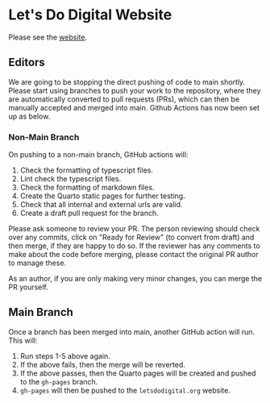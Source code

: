 # Let's Do Digital Website

Please see the [website](https://letsdodigital.org).

## Editors

We are going to be stopping the direct pushing of code to main shortly. Please start using branches to push your work to the repository, where they are automatically converted to pull requests (PRs), which can then be manually accepted and merged into main. Github Actions has now been set up as below.

### Non-Main Branch

On pushing to a non-main branch, GitHub actions will:

1. Check the formatting of typescript files.
2. Lint check the typescript files.
3. Check the formatting of markdown files.
4. Create the Quarto static pages for further testing.
5. Check that all internal and external urls are valid.
6. Create a draft pull request for the branch.

Please ask someone to review your PR. The person reviewing should check over any commits, click on "Ready for Review" (to convert from draft) and then merge, if they are happy to do so. If the reviewer has any comments to make about the code before merging, please contact the original PR author to manage these.

As an author, if you are only making very minor changes, you can merge the PR yourself.

## Main Branch

Once a branch has been merged into main, another GitHub action will run. This will:

1. Run steps 1-5 above again.
2. If the above fails, then the merge will be reverted.
3. If the above passes, then the Quarto pages will be created and pushed to the `gh-pages` branch.
4. `gh-pages` will then be pushed to the `letsdodigital.org` website.
